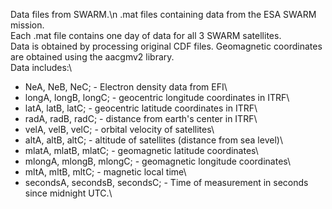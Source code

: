 Data files from SWARM.\n
.mat files containing data from the ESA SWARM mission.\
Each .mat file contains one day of data for all 3 SWARM satellites.\
Data is obtained by processing original CDF files. Geomagnetic coordinates are obtained using the aacgmv2 library.\
Data includes:\
* NeA, NeB, NeC; - Electron density data from EFI\
* longA, longB, longC; - geocentric longitude coordinates in ITRF\
* latA, latB, latC; - geocentric latitude coordinates in ITRF\
* radA, radB, radC; - distance from earth's center in ITRF\
* velA, velB, velC; - orbital velocity of satellites\
* altA, altB, altC; - altitude of satellites (distance from sea level)\
* mlatA, mlatB, mlatC; - geomagnetic latitude coordinates\
* mlongA, mlongB, mlongC; - geomagnetic longitude coordinates\
* mltA, mltB, mltC; - magnetic local time\
* secondsA, secondsB, secondsC; - Time of measurement in seconds since midnight UTC.\
